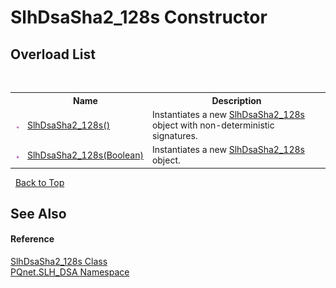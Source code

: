 # SlhDsaSha2_128s Constructor 
 


## Overload List
&nbsp;<table><tr><th></th><th>Name</th><th>Description</th></tr><tr><td>![Public method](media/pubmethod.gif "Public method")</td><td><a href="3f9e2fe7-16e3-7058-3532-6419a743fb32">SlhDsaSha2_128s()</a></td><td>
Instantiates a new <a href="66d96324-641c-5148-0552-3d2f20a35e27">SlhDsaSha2_128s</a> object with non-deterministic signatures.</td></tr><tr><td>![Public method](media/pubmethod.gif "Public method")</td><td><a href="c1fb09b8-4d40-541e-5e94-2a54e9fb9e2b">SlhDsaSha2_128s(Boolean)</a></td><td>
Instantiates a new <a href="66d96324-641c-5148-0552-3d2f20a35e27">SlhDsaSha2_128s</a> object.</td></tr></table>&nbsp;
<a href="#slhdsasha2_128s-constructor">Back to Top</a>

## See Also


#### Reference
<a href="66d96324-641c-5148-0552-3d2f20a35e27">SlhDsaSha2_128s Class</a><br /><a href="5a51e981-67fd-0177-2098-034d6071509d">PQnet.SLH_DSA Namespace</a><br />
